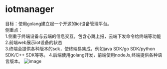 # iotmanager
目标：使用golang建立起一个开源的iot设备管理平台。  
侧重点：  
1.侧重于终端设备与云端的信息交互，包含心跳上报，云端下发命令给终端等功能  
2.前端web展示iot设备的状态  
3.终端会提供各种版本的sdk，使终端易集成，例如java SDK/go SDK/python SDK/C++ SDK等等。
4.后端使用golang开发，前端使用nodeJs,终端提供各种语言版本。
![image](https://github.com/zlx1318/iotmanager/tree/main/image/framework.png)
